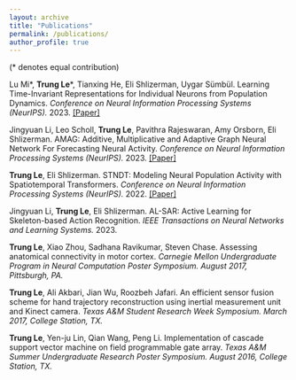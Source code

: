 ```yaml
---
layout: archive
title: "Publications"
permalink: /publications/
author_profile: true
---
```


<!-- {% if author.googlescholar %}
  You can also find my articles on <u><a href="{{author.googlescholar}}">my Google Scholar profile</a>.</u>
{% endif %}

{% include base_path %}

{% for post in site.publications reversed %}
  {% include archive-single.html %}
{% endfor %} -->
(\* denotes equal contribution)

Lu Mi*, **Trung Le**\*, Tianxing He, Eli Shlizerman, Uygar Sümbül. Learning Time-Invariant Representations for Individual Neurons from Population Dynamics. *Conference on Neural Information Processing Systems (NeurIPS).* 2023.
[[Paper]](http://trungle93.github.io/files/NeuPRINT.pdf)

Jingyuan Li, Leo Scholl, **Trung Le**, Pavithra Rajeswaran, Amy Orsborn, Eli Shlizerman. AMAG: Additive, Multiplicative and Adaptive Graph Neural Network For Forecasting Neural Activity. *Conference on Neural Information Processing Systems (NeurIPS).* 2023.
[[Paper]](http://trungle93.github.io/files/AMAG.pdf)

**Trung Le**, Eli Shlizerman. STNDT: Modeling Neural Population Activity with Spatiotemporal Transformers. *Conference on Neural Information Processing Systems (NeurIPS).* 2022.
[[Paper]](http://trungle93.github.io/files/STNDT.pdf)

Jingyuan Li, **Trung Le**, Eli Shlizerman. AL-SAR: Active Learning for Skeleton-based Action Recognition. *IEEE Transactions on Neural Networks and Learning Systems.* 2023.

**Trung Le**, Xiao Zhou, Sadhana Ravikumar, Steven Chase. Assessing anatomical connectivity in motor cortex. *Carnegie Mellon Undergraduate Program in Neural Computation Poster Symposium. August 2017, Pittsburgh, PA.*

**Trung Le**, Ali Akbari, Jian Wu, Roozbeh Jafari. An efficient sensor fusion scheme for hand trajectory reconstruction using inertial measurement unit and Kinect camera. *Texas A&M Student Research Week Symposium. March 2017, College Station, TX.*

**Trung Le**, Yen-ju Lin, Qian Wang, Peng Li. Implementation of cascade support vector machine on field programmable gate array. *Texas A&M Summer Undergraduate Research Poster Symposium. August 2016, College Station, TX.*
